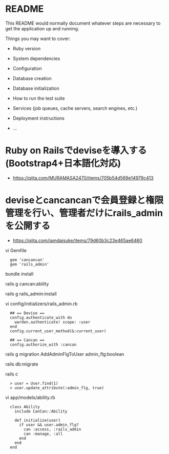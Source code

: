 # README

This README would normally document whatever steps are necessary to get the
application up and running.

Things you may want to cover:

* Ruby version

* System dependencies

* Configuration

* Database creation

* Database initialization

* How to run the test suite

* Services (job queues, cache servers, search engines, etc.)

* Deployment instructions

* ...

# Ruby on Railsでdeviseを導入する(Bootstrap4+日本語化対応)

* https://qiita.com/MURAMASA2470/items/705b54d569e14979c413

# deviseとcancancanで会員登録と権限管理を行い、管理者だけにrails_adminを公開する

* https://qiita.com/iamdaisuke/items/79d60b3c23e465ae6460

 vi Gemfile
```
  gem 'cancancan'
  gem 'rails_admin'
```
 bundle install

 rails g cancan:ability

 rails g rails_admin:install

 vi config/initializers/rails_admin.rb 
```
  ## == Devise ==
  config.authenticate_with do
    warden.authenticate! scope: :user
  end
  config.current_user_method(&:current_user)

  ## == Cancan ==
  config.authorize_with :cancan
```

 rails g migration AddAdminFlgToUser admin_flg:boolean

 rails db:migrate

 rails c
```
  > user = User.find(1)
  > user.update_attribute(:admin_flg, true)
```
 vi app/models/ability.rb
```
  class Ability
    include CanCan::Ability

    def initialize(user)
      if user && user.admin_flg?
        can :access, :rails_admin
        can :manage, :all
      end
    end
  end
```

